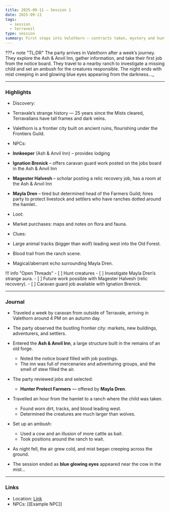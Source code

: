 ```yaml
---
title: 2025-09-11 – Session 1
date: 2025-09-11
tags:
  - session
  - terraveil
type: session
summary: First steps into Valethorn — contracts taken, mystery and hunt of creatures.
---
```


???+ note "TL;DR"
    The party arrives in Valethorn after a week’s journey.
    They explore the Ash & Anvil Inn, gather information, and take their first job from the notice board.
    They travel to a nearby ranch to investigate a missing child and set an ambush for the creatures responsible.
    The night ends with mist creeping in and glowing blue eyes appearing from the darkness…_

---

### Highlights
- Discovery: 
- Terravale’s strange history — 25 years since the Mists cleared, Terravalians have tall frames and dark veins.
- Valethorn is a frontier city built on ancient ruins, flourishing under the Frontiers Guild.


- NPCs:
- **Innkeeper** (Ash & Anvil Inn) – provides lodging
- **Ignation Brenick** – offers caravan guard work posted on the jobs board in the Ash & Anvil Inn
- **Magester Halvesh** – scholar posting a relic recovery job, has a room at the Ash & Anvil Inn
- **Mayla Dren** – tired but determined head of the Farmers Guild; hires party to protect livestock and settlers who have ranches dotted around the hamlet..

- Loot:
- Market purchases: maps and notes on flora and fauna.

- Clues:
- Large animal tracks (bigger than wolf) leading west into the Old Forest.
- Blood trail from the ranch scene.
- Magical/aberrant echo surrounding Mayla Dren.

!!! info "Open Threads"
    - [ ] Hunt creatures
    - [ ] Investigate Mayla Dren’s strange aura.
    - [ ] Future work possible with Magester Halvesh (relic recovery).
    - [ ] Caravan guard job available with Ignation Brenick.

---

### Journal
- Traveled a week by caravan from outside of Terravale, arriving in Valethorn around 4 PM on an autumn day.  
- The party observed the bustling frontier city: markets, new buildings, adventurers, and settlers.  
- Entered the **Ash & Anvil Inn**, a large structure built in the remains of an old forge.  
  - Noted the notice board filled with job postings.  
  - The inn was full of mercenaries and adventuring groups, and the smell of stew filled the air.  

- The party reviewed jobs and selected:  
  - **Hunter Protect Farmers** — offered by **Mayla Dren**.  

- Travelled an hour from the hamlet to a ranch where the child was taken.  
  - Found worn dirt, tracks, and blood leading west.  
  - Determined the creatures are much larger than wolves.  

- Set up an ambush:  
  - Used a cow and an illusion of more cattle as bait.  
  - Took positions around the ranch to wait.  

- As night fell, the air grew cold, and mist began creeping across the ground.  
- The session ended as **blue glowing eyes** appeared near the cow in the mist…

---

### Links
- Location: [Link]()
- NPCs: [[Example NPC]]
